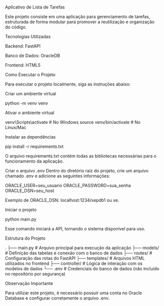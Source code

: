 Aplicativo de Lista de Tarefas

Este projeto consiste em uma aplicação para gerenciamento de tarefas, estruturada de forma modular para promover a reutilização e organização do código.

Tecnologias Utilizadas

Backend: FastAPI

Banco de Dados: OracleDB

Frontend: HTML5

Como Executar o Projeto

Para executar o projeto localmente, siga as instruções abaixo:

Criar um ambiente virtual

python -m venv venv

Ativar o ambiente virtual

venv\Scripts\activate  # No Windows
source venv/bin/activate  # No Linux/Mac

Instalar as dependências

pip install -r requirements.txt

O arquivo requirements.txt contém todas as bibliotecas necessárias para o funcionamento da aplicação.

Criar o arquivo .env
Dentro do diretório raiz do projeto, crie um arquivo chamado .env e adicione as seguintes informações:

ORACLE_USER=seu_usuario
ORACLE_PASSWORD=sua_senha
ORACLE_DSN=seu_host

Exemplo de ORACLE_DSN: localhost:1234/xepdb1 ou xe.

Iniciar o projeto

python main.py

Esse comando iniciará a API, tornando o sistema disponível para uso.

Estrutura do Projeto

.
├── main.py                # Arquivo principal para execução da aplicação
├── models/                # Definição das tabelas e conexão com o banco de dados
├── routes/                # Configuração das rotas do FastAPI
├── templates/             # Arquivos HTML utilizados no frontend
├── controller/            # Lógica de interação com os modelos de dados
└── .env                   # Credenciais do banco de dados (não incluído no repositório por segurança)

Observação Importante

Para utilizar este projeto, é necessário possuir uma conta no Oracle Database e configurar corretamente o arquivo .env.
